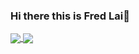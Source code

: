 ### Hi there this is Fred Lai👋

<a href="https://github.com/anuraghazra/github-readme-stats">
<img align="center"src="https://github-readme-stats.vercel.app/api?username=fred1357944&count_private=true&show_icons=true&theme=dark"/>
</a>
<a href="https://github.com/anuraghazra/convoychat">
<img align="center"src="https://github-readme-stats.vercel.app/api/top-langs/?
username=fred1357944&langs_count=8&theme=dark&count_private=true&layout=compact&hide=javascript,html,css,CoffeeScript&card_width=250" />
</a>

<!--
**fred1357944/fred1357944** is a ✨ _special_ ✨ repository because its `README.md` (this file) appears on your GitHub profile.

Here are some ideas to get you started:

- 🔭 I’m currently working on ...
- 🌱 I’m currently learning ...
- 👯 I’m looking to collaborate on ...
- 🤔 I’m looking for help with ...
- 💬 Ask me about ...
- 📫 How to reach me: ...
- 😄 Pronouns: ...
- ⚡ Fun fact: ...
-->
